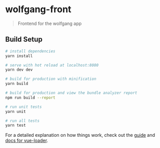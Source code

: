 # wolfgang-front

> Frontend for the wolfgang app

## Build Setup

``` bash
# install dependencies
yarn install

# serve with hot reload at localhost:8080
yarn dev dev

# build for production with minification
yarn build

# build for production and view the bundle analyzer report
npm run build --report

# run unit tests
yarn unit

# run all tests
yarn test
```

For a detailed explanation on how things work, check out the [guide](http://vuejs-templates.github.io/webpack/) and [docs for vue-loader](http://vuejs.github.io/vue-loader).
